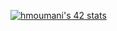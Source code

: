 [![hmoumani's 42 stats](https://badge.mediaplus.ma/greenbinary/hmoumani)](https://github.com/oakoudad/badge42)
